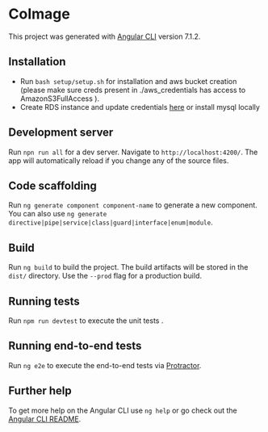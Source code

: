 # CoImage

This project was generated with [Angular CLI](https://github.com/angular/angular-cli) version 7.1.2.

## Installation

- Run `bash setup/setup.sh` for installation and aws bucket creation (please make sure creds present in ./aws_credentials has access to AmazonS3FullAccess ).
- Create RDS instance and update credentials [here](/server/config/dev.js) or install mysql locally

## Development server

Run `npn run all` for a dev server. Navigate to `http://localhost:4200/`. The app will automatically reload if you change any of the source files.

## Code scaffolding

Run `ng generate component component-name` to generate a new component. You can also use `ng generate directive|pipe|service|class|guard|interface|enum|module`.

## Build

Run `ng build` to build the project. The build artifacts will be stored in the `dist/` directory. Use the `--prod` flag for a production build.

## Running tests

Run `npm run devtest` to execute the unit tests .

## Running end-to-end tests

Run `ng e2e` to execute the end-to-end tests via [Protractor](http://www.protractortest.org/).

## Further help

To get more help on the Angular CLI use `ng help` or go check out the [Angular CLI README](https://github.com/angular/angular-cli/blob/master/README.md).
